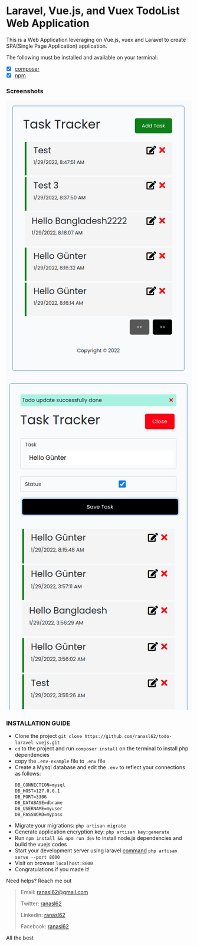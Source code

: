 # Laravel, Vue.js, and Vuex TodoList Web Application

This is a Web Application leveraging on Vue.js, vuex and Laravel to create SPA(Single Page Application) application.

The following must be installed and available on your terminal:
- [x] [composer](https://getcomposer.org/doc/00-intro.md)
- [x] [npm](https://nodejs.org/en/)

### Screenshots
![list](./screenshots/screenshot1.png)
![list with update](./screenshots/screenshot2.png)




### INSTALLATION GUIDE
- Clone the project
   `git clone https://github.com/ranasl62/todo-laravel-vuejs.git`
- ``cd`` to the project and run ``composer install`` on the terminal to install php dependencies
- copy the `.env-example` file to `.env` file
- Create a Mysql database and edit the ``.env`` to reflect your connections as follows:
    ```dotenv
    DB_CONNECTION=mysql
    DB_HOST=127.0.0.1
    DB_PORT=3306
    DB_DATABASE=dbname
    DB_USERNAME=myuser
    DB_PASSWORD=mypass
    ```
- Migrate your migrations: `php artisan migrate`
- Generate application encryption key: `php artisan key:generate`
- Run `npm install && npm run dev` to install node.js dependencies and build the vuejs codes
- Start your development server using laravel [command](https://laravel.com/docs/8.x/artisan) `php artisan serve --port 8000`
- Visit on browser `localhost:8000`
- Congratulations if you made it!

Need helps? Reach me out
>Email: ranasl62@gmail.com
>
>Twitter: [ranasl62](https://twitter.com/ranasl62)
>
>Linkedin: [ranasl62](https://www.linkedin.com/in/ranasl62/)
>
>Facebook: [ranasl62](https://www.linkedin.com/in/ranasl62/)

All the best

